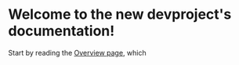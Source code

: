 # Welcome to the new devproject's documentation!

Start by reading the [Overview page](vagrant.html), which